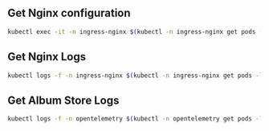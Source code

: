 
## Get Nginx configuration
```bash
kubectl exec -it -n ingress-nginx $(kubectl -n ingress-nginx get pods -l app.kubernetes.io/name=ingress-nginx -o jsonpath="{.items[0].metadata.name}") -- cat /etc/nginx/nginx.conf > nginx.conf
```

## Get Nginx Logs
```bash
kubectl logs -f -n ingress-nginx $(kubectl -n ingress-nginx get pods -l app.kubernetes.io/name=ingress-nginx -o jsonpath="{.items[0].metadata.name}")
```

## Get Album Store Logs 
```bash
kubectl logs -f -n opentelemetry $(kubectl -n opentelemetry get pods -l app.kubernetes.io/name=album-store -o jsonpath="{.items[0].metadata.name}")
```